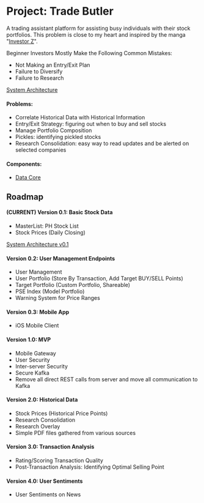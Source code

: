 # Project: Trade Butler
A trading assistant platform for assisting busy individuals with their stock portfolios. This problem is close to my heart and inspired by the manga "[Investor Z](http://animanga.wikia.com/wiki/Investor_Z)".

Beginner Investors Mostly Make the Following Common Mistakes:
- Not Making an Entry/Exit Plan
- Failure to Diversify
- Failure to Research

[System Architecture](ARCHITECTURE.md)


#### Problems:
- Correlate Historical Data with Historical Information
- Entry/Exit Strategy: figuring out when to buy and sell stocks
- Manage Portfolio Composition
- Pickles: identifying pickled stocks
- Research Consolidation: easy way to read updates and be alerted on selected companies

#### Components:
- [Data Core](projects/data-core)

## Roadmap
#### (CURRENT) Version 0.1: Basic Stock Data
- MasterList: PH Stock List
- Stock Prices (Daily Closing)

[System Architecture v0.1](ARCHITECTURE.md)

#### Version 0.2: User Management Endpoints
- User Management
- User Portfolio (Store By Transaction, Add Target BUY/SELL Points)
- Target Portfolio (Custom Portfolio, Shareable)
- PSE Index (Model Portfolio)
- Warning System for Price Ranges

#### Version 0.3: Mobile App
- iOS Mobile Client

#### Version 1.0: MVP
- Mobile Gateway
- User Security
- Inter-server Security
- Secure Kafka
- Remove all direct REST calls from server and move all communication to Kafka

#### Version 2.0: Historical Data
- Stock Prices (Historical Price Points)
- Research Consolidation
- Research Overlay
- Simple PDF files gathered from various sources

#### Version 3.0: Transaction Analysis
- Rating/Scoring Transaction Quality
- Post-Transaction Analysis: Identifying Optimal Selling Point

#### Version 4.0: User Sentiments
- User Sentiments on News




